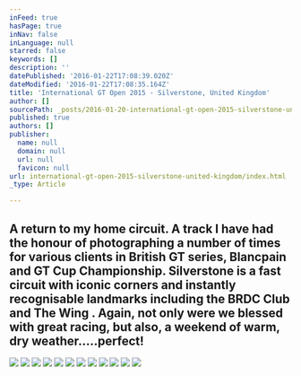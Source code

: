 ```yaml
---
inFeed: true
hasPage: true
inNav: false
inLanguage: null
starred: false
keywords: []
description: ''
datePublished: '2016-01-22T17:08:39.020Z'
dateModified: '2016-01-22T17:08:35.164Z'
title: 'International GT Open 2015 - Silverstone, United Kingdom'
author: []
sourcePath: _posts/2016-01-20-international-gt-open-2015-silverstone-united-kingdom.md
published: true
authors: []
publisher:
  name: null
  domain: null
  url: null
  favicon: null
url: international-gt-open-2015-silverstone-united-kingdom/index.html
_type: Article

---
```

## A return to my home circuit. A track I have had the honour of photographing a number of times for various clients in British GT series, Blancpain and GT Cup Championship. Silverstone is a fast circuit with iconic corners and instantly recognisable landmarks including the BRDC Club and The Wing . Again, not only were we blessed with great racing, but also, a weekend of warm, dry weather.....perfect!
![](https://the-grid-user-content.s3-us-west-2.amazonaws.com/d06731c4-7ca2-49a1-a8bf-994405a57632.jpg)
![](https://the-grid-user-content.s3-us-west-2.amazonaws.com/178a17af-1fde-49d3-bef3-4c614ff5c41d.jpg)
![](https://the-grid-user-content.s3-us-west-2.amazonaws.com/4302b464-755e-4768-a26d-26827294ddf2.jpg)
![](https://the-grid-user-content.s3-us-west-2.amazonaws.com/c9048c98-893f-4dca-857b-9550ada270d1.jpg)
![](https://the-grid-user-content.s3-us-west-2.amazonaws.com/42957434-d061-46ac-9a48-8c04f9172de4.jpg)
![](https://the-grid-user-content.s3-us-west-2.amazonaws.com/7a641bd4-8f03-4fe8-ac85-fccbf1103861.jpg)
![](https://the-grid-user-content.s3-us-west-2.amazonaws.com/3b7f1246-8282-4ec4-8b61-4533c0b17f8b.jpg)
![](https://the-grid-user-content.s3-us-west-2.amazonaws.com/831b8f18-cdca-46f7-8840-cb4ff281403e.jpg)
![](https://the-grid-user-content.s3-us-west-2.amazonaws.com/f4037ce4-9ff3-406f-9c38-c0b56c770523.jpg)
![](https://the-grid-user-content.s3-us-west-2.amazonaws.com/67f97418-add2-48ee-a0c2-b1a352ae26cc.jpg)
![](https://the-grid-user-content.s3-us-west-2.amazonaws.com/55cf1274-83a1-4d0d-9007-6894d82c1143.jpg)
![](https://the-grid-user-content.s3-us-west-2.amazonaws.com/0d2da734-d878-4875-9e49-fef0ee3b4f97.jpg)